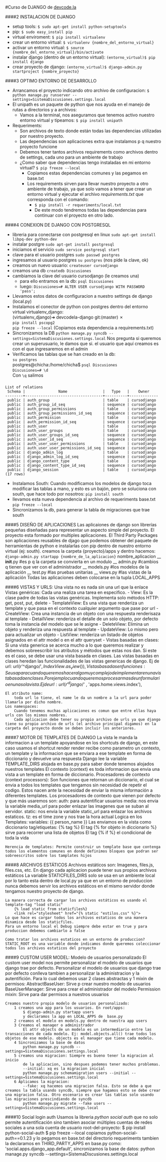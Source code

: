 #Curso de DJANGO de [devcode.la](http://www.devcode.la/)

####2 INSTALACION DE DJANGO
*	setup tools:
	`$ sudo apt-get install python-setuptools`
*	pip:
	`$ sudo easy_install pip`
*	virtual enviroment:
	`$ pip install virtualenv`
*	crear un entorno virtual:
	`$ virtualenv {nombre_del_entorno_virtual}`
*	activar un entorno virtual:
	`$ source {nombre_del_entorno_virtual}/bin/activate`
*	instalar django (dentro de un entorno virtual):
	`(entorno_virtual)$ pip install django`
*	crear proyecto de django:
	`(entorno_virtual)$ django-admin.py startproject {nombre_proyecto}`


####3 OPTIMO ENTORNO DE DESARROLLO
+	Arrancamos el proyecto indicando otro archivo de configuracion: 
	`$ python manage.py runserver --settings=SistemaDiscusiones.settings.local`
+	El unipath es un paquete de python que nos ayuda en el manejo de rutas a directorios y a archivos:
	* Vamos a la terminal, nos aseguramos que tenemos activo nuestro entorno virtual y tipeamos:
		`$ pip install unipath`
+	Requeriments:
	* Son archivos de texto donde están todas las dependencias utilizadas por nuestro proyecto. 
	* Las dependencias son aplicaciones extra que instalamos p q nuestro proyecto funcione
	* Debemos tener tantos archivos requirements como archivos dentro de settings, cada uno para un ambiente de trabajo
	* ¿Como saber que dependencias tengo instaladas en mi entorno virtual?
		`$ pip freeze --local`		
		- Copiamos estas dependencias comunes y las pegamos en base.txt 
		- Los requirements sirven para llevar nuestro proyecto a otro ambiente de trabajo, ya que solo vamos a tener que crear un entorno virtual y ejecutar el archivo *requirements.txt* que corresponda con el comando:
			+ `$ pip install -r requeriments/local.txt`
			+ De este modo tendremos todas las dependencias para continuar con el proyecto en otro lado.

####4 CONEXION DE DJANGO CON POSTGRESQL
+  libreria para conectarse con postgresql en linux `sudo apt-get install libpq-dev python-dev`
+ instalar postgre `sudo apt-get install postgresql`
+ iniciamos el servicio `sudo service postgresql start`
+ clave para el usuario postgres `sudo passwd postgres`
+ ingresamos al usuario postgres `su postgres` (nos pide la clave, ok)
+ creamos un nuevo usuario:	`createuser cursodjango` 
+ creamos una db `createdb Discusiones`
+ cambiamos la clave del usuario cursodjango (le creamos una)
	* para ello entramos en la db: `psql Discusiones`
	* luego: `Discusiones=# ALTER USER cursodjango WITH PASSWORD 'pass';`
+ Llevamos estos datos de configuracion a nuestro settings de django (local.py)
+ Instalamos el conector de python con postgres dentro del entorno virtual virtualenv_django:  
	(virtualenv_django)➜  devcodela-django git:(master) ✗   
		`pip install pscopg2`  
		`pip freeze --local`  (Copiamos esta dependencia a requirements.txt)
+ Sincronizamos la DB `python manage.py syncdb --settings=SistemaDiscusiones.settings.local`
	Nos pregunta si queremos crear un superusuario, le damos que si.
	el usuario que aquí creamos es con el que ingresaremos en el admin
+ Verificamos las tablas que se han creado en la db:  
	`su postgres`  
	postgres@chicha:/home/chicha$ `psql Discusiones`  
	`Discusiones=# \d`  
	Con `\q` salimos

#####
	List of relations
	 Schema |               Name                |   Type   |    Owner    
	--------+-----------------------------------+----------+-------------
	 public | auth_group                        | table    | cursodjango
	 public | auth_group_id_seq                 | sequence | cursodjango
	 public | auth_group_permissions            | table    | cursodjango
	 public | auth_group_permissions_id_seq     | sequence | cursodjango
	 public | auth_permission                   | table    | cursodjango
	 public | auth_permission_id_seq            | sequence | cursodjango
	 public | auth_user                         | table    | cursodjango
	 public | auth_user_groups                  | table    | cursodjango
	 public | auth_user_groups_id_seq           | sequence | cursodjango
	 public | auth_user_id_seq                  | sequence | cursodjango
	 public | auth_user_user_permissions        | table    | cursodjango
	 public | auth_user_user_permissions_id_seq | sequence | cursodjango
	 public | django_admin_log                  | table    | cursodjango
	 public | django_admin_log_id_seq           | sequence | cursodjango
	 public | django_content_type               | table    | cursodjango
	 public | django_content_type_id_seq        | sequence | cursodjango
	 public | django_session                    | table    | cursodjango
	(17 rows)

+ Instalamos South: Cuando modificamos los modelos de django toca modificar las tablas a mano, y esto es un bajón, pero se soluciona con south, que hace todo por nosotros:
	`pip install south` 
+ llevamos esta nueva dependencia al archivo de requeriments base.txt
	`pip freeze --local`
+ Sincronizamos la db, para generar la tabla de migraciones que trae south


####5 DISEÑO DE APLICACIONES
	Las aplicaiones de django son librerías pequeñas diseñadas para representar un aspecto simple del proyecto. El proyecto esta formado por multiples aplicaciones.
	El Third Party Packages son aplicaciones reusables de djago que podemos obtener del paquete de herramientas de python e instalarlas con pip dentro de nuestro entorno virtual (ej: south). 
	creamos la carpeta {proyecto}/apps y dentro hacemos:
	`django-admin.py startapp {nombre_de_la_aplicacion}` 
	nombre_aplicacion
		\__ __init__.py #es p q la carpeta se convierta en un modulo
		\__ admin.py #cambios q tienen que ver con el administrador
		\__ models.py #los modelos de la aplicación
		\__ test.py #las pruebas unitarias
		\__ views.py #las vistas de la aplicación
	Todas las aplicaciones deben colocarse en la tupla LOCAL_APPS

####6 VISTAS Y URLS: Una vista no es nada sin una url que la enlace
	Vistas genéricas: Cada una realiza una tarea en especifico.
		- View: Es la clase padre de todas las vistas genéricas.
				Implementa solo métodos HTTP: get, post, put, delete 
		- TemplateView: Es una vista que renderiza un template y que pasa en 
						el contexto cualquier argumento que pase por url
		- CreateView: 	Crea una instancia de un objeto con una respuesta 
						renderisaza al template
		- DetailView: renderiza el detalle de un solo objeto, por defecto toma 
						la instancia del modelo que se le asigne
		- DeleteView: Elimina un objeto y renderiza una respuesta al template
		- UpdateView: Lo mismo pero para actualizar un objeto
		- ListView: renderiza un listado de objetos asignados en el attr model 
					o en el attr queryset
		- 
	Vistas basadas en clases: 
		Si una vista generica se acerca mucho a lo que queremos realizar y debemos sobreescribir los atributos y métodos que estas nos dan. Si este es el caso, se debe usar una vista basada en clases. Las vistas basadas en clases heredan las funcionalidades de las vistas genericas de django.
		Ej de url:
			url(r'^django/$' , IndexView.as_view()), 
	Vistas basadas en funciones: 
		Se usa para cuando queremos hacer algo muy complejo de implementar en una vista basada en clases. Por ejemplo cuando queremos procesar mas de un formulario en una sola vista.
		Ej de url: 
			url(r'^django/$' , 'apps.home.views.index'),

	El atributo name: 
		toda url lo tiene, el name le da un nombre a la url para poder llamarla por dicho nombre. 
	Los namespaces: 
		Cuando tenemos muchas aplicaciones es comun que entre ellas haya urls con los mismos nombres. 
		Cada aplicacion debe tener su propio archivo de urls ya que django tiene su propio archivo de urls (el archivo principal digamos) en la carpeta del proyecto donde se deben incluir los anteriores. 
		

####7 MOTOR DE TEMPLATES DE DJANGO
	La vista le manda la informacion a un template apoyandose en los shortcuts de django, en este caso usamos el shortcut render
	render recibe como parametro un contexto, un template y la informacion que se enviara a ese template en forma de diccionario y devuelve una respuesta
	Django lee la variable TEMPLATE_DIRS alojada en base.py para saber donde tenemos alojados nuestros templates 
	El contexto (context) es toda informacion que envia una vista a un template en forma de diccionario.
	Procesadores de contexto (context processors): Son funciones que retornan un diccionario, el cual se envia a todos los templates que tengamos sin necesidad de repetir el codigo. Estos nacen ante la necesidad de enviar la misma información a diferentes templates.
	Los procesadores de contexto que vienen por defecto y que más usaremos son:
		auth: para autentificar usuarios
		media: nos envia la variable media_url para poder enlazar las imagenes que se suban al servidor.
		static: nos envia la variable static_url para enlazar los archivos estaticos.
		tz: es el time zone y nos trae la hora actual 
	Logica en los Templates:
	variables: 	{{ person_name }} 	Las enviamos en la vista como diccionario
	tag/etiquetas: 	{% tag %} 
		El tag {% for objeto in diccionario %} sirve para recorrer una lista de objetos
		El tag {% if %} el condicional de toda la vida

	Herencia de templates: Permite construir un template base que contenga todos los elementos comunes en donde definimos bloques que podran ser sobreescritos sobre los tamplates hijos

####8 ARCHIVOS ESTÁTICOS
	Archivos estáticos son: Imagenes, files.js, files.css, etc.
	En django cada aplicacion puede tener sus propios archivos estáticos
	La variable STATICFILES_DIRS solo se usa en un ambiente local por lo tanto esta dentro de local.py ya que en un entorno de produccion nunca debemos servir los archivos estáticos en el mismo servidor donde tengamos nuestro proyecto de django.
	
	La manera correcta de cargar los archivos estáticos es usando el template-tag "load static" 
		{% load static from staticfiles%}
		<link rel="stylesheet" href="{% static "estilos.css" %}">
	Lo que hace es cargar todos los archivos estaticos de una manera dinamica desde los staticfiles.
	Para un entorno local el Debug siempre debe estar en true y para produccion debemos cambiarlo a false

	Como tratar los archivos estaticos en un entorno de produccion?
	STATIC_ROOT es una variable donde indicamos donde queremos coleccionar todos los archivos estaticos del proyecto


####9 CUSTOM USER MODEL: Modelo de usuarios personalizado
	El custom user model nos permite personalizar el modelo de usuarios que django trae por defecto. Personalizar el modelo de usuarios que django trae por defecto conlleva tambien a personalizar la administracion y la autentifición. Para lo cual debemos usar 2 clases abstractas y 1 mixin de permisos:
		AbstractBaseUser: Sirve p crear nuestro modelo de usuarios
		BaseUserManager: Sirve para crear el administrador del modelo
		Permission mixin: Sirve para dar permisos a nuestros usuarios
	
	Creamos nuestro propio modelo de usuarios personalizado:
		1 creamos una app para los usuarios. En root/apps:
			$ django-admin.py startapp users
			y declaramos la app en LOCAL_APPS de  base.py 
		2 creamos el modelo en models.py dentro de nuestra app users
		3 Creamos el manager o administrador
			El attr objects de un modelo es un intermediario entre las transacciones de cada modelo. Ej: model.objects.all() trae todos los objetos de ese modelo. objects es el manager que tiene cada modelo.
		4 Sincronizamos la base de datos
			python manage.py syncdb --settings=SistemaDiscusiones.settings.local
		5 creamos una migracion: Siempre es bueno tener la migracion al inicio 
			de la aplicacion, sino despues podemos tener muchos problemas.
			--initial: xq es la migracion inicial
			python manage.py schemamigration users --initial --settings=SistemaDiscusiones.settings.local
		6 Aplicamos la migracion:	
			--fake: xq hacemos una migracion falsa. Esto se debe a que creamos la tabla usando syncdb, siempre que hagamos esto se debe crear una migracion falsa. Otro escenario es crear las tablas solo usando las migraciones prescindiendo de syncdb
			python manage.py migrate --fake users --settings=SistemaDiscusiones.settings.local


####10 Social login auth
	Usamos la libreria *python social auth* que no solo permite autentificación sino tambien asociar múltiples cuentas de redes sociales a una sola cuenta de usuario
	root-del-proyecto: 	$ pip install python-social-auth
						$ pip freeze --local
	copiamos python-social-auth==0.1.23 y lo pegamos en base.txt del directorio requeriments
	tambien la declaramos en THIRD_PARTY_APPS en base.py como:
	'social.apps.django_app.default',
	sincronizamos la base de datos:
	python manage.py syncdb --settings=SistemaDiscusiones.settings.local







